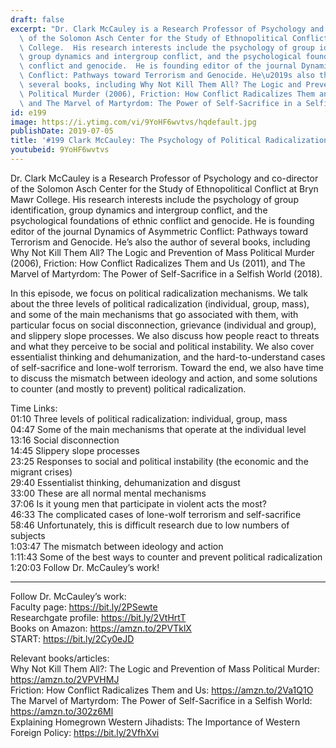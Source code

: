 ```yaml
---
draft: false
excerpt: "Dr. Clark McCauley is a Research Professor of Psychology and co-director\
  \ of the Solomon Asch Center for the Study of Ethnopolitical Conflict at Bryn Mawr\
  \ College.  His research interests include the psychology of group identification,\
  \ group dynamics and intergroup conflict, and the psychological foundations of ethnic\
  \ conflict and genocide.  He is founding editor of the journal Dynamics of Asymmetric\
  \ Conflict: Pathways toward Terrorism and Genocide. He\u2019s also the author of\
  \ several books, including Why Not Kill Them All? The Logic and Prevention of Mass\
  \ Political Murder (2006), Friction: How Conflict Radicalizes Them and Us (2011),\
  \ and The Marvel of Martyrdom: The Power of Self-Sacrifice in a Selfish World (2018)."
id: e199
image: https://i.ytimg.com/vi/9YoHF6wvtvs/hqdefault.jpg
publishDate: 2019-07-05
title: '#199 Clark McCauley: The Psychology of Political Radicalization'
youtubeid: 9YoHF6wvtvs
---
```

Dr. Clark McCauley is a Research Professor of Psychology and co-director of the Solomon Asch Center for the Study of Ethnopolitical Conflict at Bryn Mawr College.  His research interests include the psychology of group identification, group dynamics and intergroup conflict, and the psychological foundations of ethnic conflict and genocide.  He is founding editor of the journal Dynamics of Asymmetric Conflict: Pathways toward Terrorism and Genocide. He’s also the author of several books, including Why Not Kill Them All? The Logic and Prevention of Mass Political Murder (2006), Friction: How Conflict Radicalizes Them and Us (2011), and The Marvel of Martyrdom: The Power of Self-Sacrifice in a Selfish World (2018).

In this episode, we focus on political radicalization mechanisms. We talk about the three levels of political radicalization (individual, group, mass), and some of the main mechanisms that go associated with them, with particular focus on social disconnection, grievance (individual and group), and slippery slope processes. We also discuss how people react to threats and what they perceive to be social and political instability. We also cover essentialist thinking and dehumanization, and the hard-to-understand cases of self-sacrifice and lone-wolf terrorism. Toward the end, we also have time to discuss the mismatch between ideology and action, and some solutions to counter (and mostly to prevent) political radicalization.

Time Links:  
01:10  Three levels of political radicalization: individual, group, mass  
04:47  Some of the main mechanisms that operate at the individual level                                                           
13:16  Social disconnection                                               
14:45  Slippery slope processes                                               
23:25  Responses to social and political instability (the economic and the migrant crises)                                                  
29:40  Essentialist thinking, dehumanization and disgust  
33:00  These are all normal mental mechanisms      
37:06  Is it young men that participate in violent acts the most?  
46:33  The complicated cases of lone-wolf terrorism and self-sacrifice    
58:46  Unfortunately, this is difficult research due to low numbers of subjects  
1:03:47  The mismatch between ideology and action  
1:11:43  Some of the best ways to counter and prevent political radicalization                                
1:20:03  Follow Dr. McCauley’s work!

---

Follow Dr. McCauley’s work:  
Faculty page: https://bit.ly/2PSewte  
Researchgate profile: https://bit.ly/2VtHrtT  
Books on Amazon: https://amzn.to/2PVTklX  
START: https://bit.ly/2Cy0eJD

Relevant books/articles:  
Why Not Kill Them All?: The Logic and Prevention of Mass Political Murder: https://amzn.to/2VPVHMJ  
Friction: How Conflict Radicalizes Them and Us: https://amzn.to/2Va1Q1O  
The Marvel of Martyrdom: The Power of Self-Sacrifice in a Selfish World: https://amzn.to/302z6Ml  
Explaining Homegrown Western Jihadists: The Importance of Western Foreign Policy: https://bit.ly/2VfhXvi
